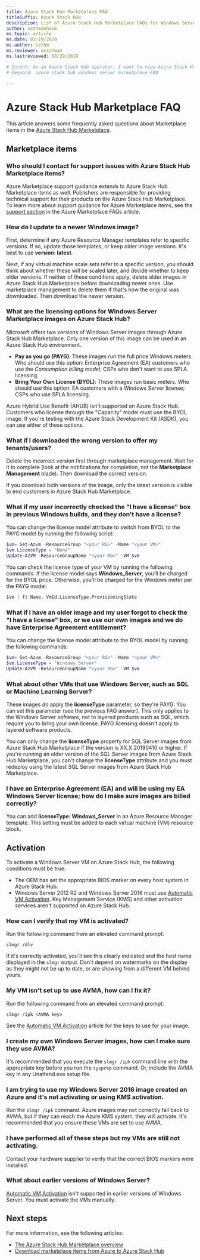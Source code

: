 ```yaml
---
title: Azure Stack Hub Marketplace FAQ
titleSuffix: Azure Stack Hub
description: List of Azure Stack Hub Marketplace FAQs for Windows Server.
author: sethmanheim
ms.topic: article
ms.date: 03/19/2020
ms.author: sethm
ms.reviewer: avishwan
ms.lastreviewed: 08/29/2019

# Intent: As an Azure Stack Hub operator, I want to view Azure Stack Hub Marketplace FAQs for Windows Server.
# Keyword: azure stack hub windows server marketplace FAQ

---
```


# Azure Stack Hub Marketplace FAQ

This article answers some frequently asked questions about Marketplace items in the [Azure Stack Hub Marketplace](azure-stack-marketplace.md).

## Marketplace items

### Who should I contact for support issues with Azure Stack Hub Marketplace items?

Azure Marketplace support guidance extends to Azure Stack Hub Marketplace items as well. Publishers are responsible for providing technical support for their products on the Azure Stack Hub Marketplace. To learn more about support guidance for Azure Marketplace items, see the [support section](/azure/marketplace/marketplace-faq-publisher-guide#customer-support) in the Azure Marketplace FAQs article.

### How do I update to a newer Windows image?

First, determine if any Azure Resource Manager templates refer to specific versions. If so, update those templates, or keep older image versions. It's best to use **version: latest**.

Next, if any virtual machine scale sets refer to a specific version, you should think about whether these will be scaled later, and decide whether to keep older versions. If neither of these conditions apply, delete older images in Azure Stack Hub Marketplace before downloading newer ones. Use marketplace management to delete them if that's how the original was downloaded. Then download the newer version.

### What are the licensing options for Windows Server Marketplace images on Azure Stack Hub?

Microsoft offers two versions of Windows Server images through Azure Stack Hub Marketplace. Only one version of this image can be used in an Azure Stack Hub environment.  

- **Pay as you go (PAYG)**: These images run the full price Windows meters.
   Who should use this option: Enterprise Agreement (EA) customers who use the *Consumption billing model*; CSPs who don't want to use SPLA licensing.
- **Bring Your Own License (BYOL)**: These images run basic meters.
   Who should use this option: EA customers with a Windows Server license; CSPs who use SPLA licensing.

Azure Hybrid Use Benefit (AHUB) isn't supported on Azure Stack Hub. Customers who license through the "Capacity" model must use the BYOL image. If you're testing with the Azure Stack Development Kit (ASDK), you can use either of these options.

### What if I downloaded the wrong version to offer my tenants/users?

Delete the incorrect version first through marketplace management. Wait for it to complete (look at the notifications for completion, not the **Marketplace Management** blade). Then download the correct version.

If you download both versions of the image, only the latest version is visible to end customers in Azure Stack Hub Marketplace.

### What if my user incorrectly checked the "I have a license" box in previous Windows builds, and they don't have a license?

You can change the license model attribute to switch from BYOL to the PAYG model by running the following script:

```powershell
$vm= Get-Azvm -ResourceGroup "<your RG>" -Name "<your VM>"
$vm.LicenseType = "None"
Update-AzVM -ResourceGroupName "<your RG>" -VM $vm
```

You can check the license type of your VM by running the following commands. If the license model says **Windows_Server**, you'll be charged for the BYOL price. Otherwise, you'll be charged for the Windows meter per the PAYG model:

```powershell
$vm | ft Name, VmId,LicenseType,ProvisioningState
```

### What if I have an older image and my user forgot to check the "I have a license" box, or we use our own images and we do have Enterprise Agreement entitlement?

You can change the license model attribute to the BYOL model by running the following commands:

```powershell
$vm= Get-Azvm -ResourceGroup "<your RG>" -Name "<your VM>"
$vm.LicenseType = "Windows_Server"
Update-AzVM -ResourceGroupName "<your RG>" -VM $vm
```

### What about other VMs that use Windows Server, such as SQL or Machine Learning Server?

These images do apply the **licenseType** parameter, so they're PAYG. You can set this parameter (see the previous FAQ answer). This only applies to the Windows Server software, not to layered products such as SQL, which require you to bring your own license. PAYG licensing doesn't apply to layered software products.

You can only change the **licenseType** property for SQL Server images from Azure Stack Hub Marketplace if the version is XX.X.20190410 or higher. If you're running an older version of the SQL Server images from Azure Stack Hub Marketplace, you can't change the **licenseType** attribute and you must redeploy using the latest SQL Server images from Azure Stack Hub Marketplace.

### I have an Enterprise Agreement (EA) and will be using my EA Windows Server license; how do I make sure images are billed correctly?

You can add **licenseType: Windows_Server** in an Azure Resource Manager template. This setting must be added to each virtual machine (VM) resource block.

## Activation

To activate a Windows Server VM on Azure Stack Hub, the following conditions must be true:

- The OEM has set the appropriate BIOS marker on every host system in Azure Stack Hub.
- Windows Server 2012 R2 and Windows Server 2016 must use [Automatic VM Activation](/previous-versions/windows/it-pro/windows-server-2012-R2-and-2012/dn303421(v=ws.11)). Key Management Service (KMS) and other activation services aren't supported on Azure Stack Hub.

### How can I verify that my VM is activated?

Run the following command from an elevated command prompt:

```shell
slmgr /dlv
```

If it's correctly activated, you'll see this clearly indicated and the host name displayed in the `slmgr` output. Don't depend on watermarks on the display as they might not be up to date, or are showing from a different VM behind yours.

### My VM isn't set up to use AVMA, how can I fix it?

Run the following command from an elevated command prompt:

```shell
slmgr /ipk <AVMA key>
```

See the [Automatic VM Activation](/previous-versions/windows/it-pro/windows-server-2012-R2-and-2012/dn303421(v=ws.11)) article for the keys to use for your image.

### I create my own Windows Server images, how can I make sure they use AVMA?

It's recommended that you execute the `slmgr /ipk` command line with the appropriate key before you run the `sysprep` command. Or, include the AVMA key in any Unattend.exe setup file.

### I am trying to use my Windows Server 2016 image created on Azure and it's not activating or using KMS activation.

Run the `slmgr /ipk` command. Azure images may not correctly fall back to AVMA, but if they can reach the Azure KMS system, they will activate. It's recommended that you ensure these VMs are set to use AVMA.

### I have performed all of these steps but my VMs are still not activating.

Contact your hardware supplier to verify that the correct BIOS markers were installed.

### What about earlier versions of Windows Server?

[Automatic VM Activation](/previous-versions/windows/it-pro/windows-server-2012-R2-and-2012/dn303421(v=ws.11)) isn't supported in earlier versions of Windows Server. You must activate the VMs manually.

## Next steps

For more information, see the following articles:

- [The Azure Stack Hub Marketplace overview](azure-stack-marketplace.md)
- [Download marketplace items from Azure to Azure Stack Hub](azure-stack-download-azure-marketplace-item.md)
